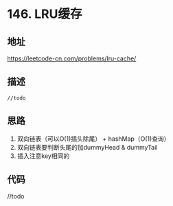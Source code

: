 # 146. LRU缓存

## 地址

https://leetcode-cn.com/problems/lru-cache/

## 描述

```
//todo
```

## 思路


1. 双向链表（可以O(1)插头除尾） + hashMap（O(1)查询）
2. 双向链表要判断头尾的加dummyHead & dummyTail
3. 插入注意key相同的

## 代码

//todo